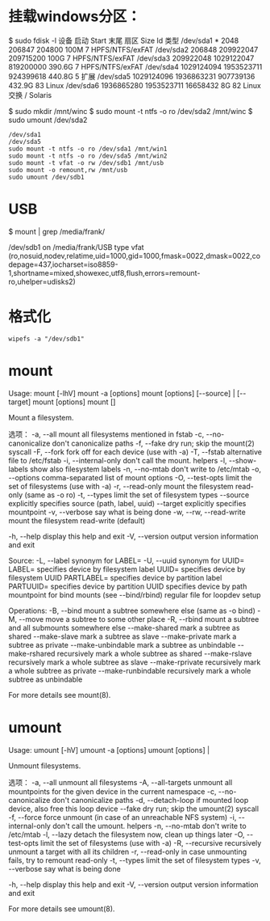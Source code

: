# 挂载windows分区：

$ sudo fdisk -l
	设备       启动      Start     末尾    扇区   Size Id 类型
/dev/sda1  *          2048     206847    204800   100M  7 HPFS/NTFS/exFAT
/dev/sda2           206848  209922047 209715200   100G  7 HPFS/NTFS/exFAT
/dev/sda3        209922048 1029122047 819200000 390.6G  7 HPFS/NTFS/exFAT
/dev/sda4       1029124094 1953523711 924399618 440.8G  5 扩展
/dev/sda5       1029124096 1936863231 907739136 432.9G 83 Linux
/dev/sda6       1936865280 1953523711  16658432     8G 82 Linux 交换 / Solaris

$ sudo mkdir /mnt/winc
$ sudo mount -t ntfs -o ro /dev/sda2 /mnt/winc
$ sudo umount /dev/sda2

	/dev/sda1
	/dev/sda5
	sudo mount -t ntfs -o ro /dev/sda1 /mnt/win1
	sudo mount -t ntfs -o ro /dev/sda5 /mnt/win2
	sudo mount -t vfat -o rw /dev/sdb1 /mnt/usb
	sudo mount -o remount,rw /mnt/usb
	sudo umount /dev/sdb1
	
# USB
$ mount | grep /media/frank/

/dev/sdb1 on /media/frank/USB type vfat (ro,nosuid,nodev,relatime,uid=1000,gid=1000,fmask=0022,dmask=0022,codepage=437,iocharset=iso8859-1,shortname=mixed,showexec,utf8,flush,errors=remount-ro,uhelper=udisks2)


# 格式化
	wipefs -a "/dev/sdb1"


# mount

Usage:
 mount [-lhV]
 mount -a [options]
 mount [options] [--source] <source> | [--target] <directory>
 mount [options] <source> <directory>
 mount <operation> <mountpoint> [<target>]

Mount a filesystem.

选项：
 -a, --all               mount all filesystems mentioned in fstab
 -c, --no-canonicalize   don't canonicalize paths
 -f, --fake              dry run; skip the mount(2) syscall
 -F, --fork              fork off for each device (use with -a)
 -T, --fstab <path>      alternative file to /etc/fstab
 -i, --internal-only     don't call the mount.<type> helpers
 -l, --show-labels       show also filesystem labels
 -n, --no-mtab           don't write to /etc/mtab
 -o, --options <list>    comma-separated list of mount options
 -O, --test-opts <list>  limit the set of filesystems (use with -a)
 -r, --read-only         mount the filesystem read-only (same as -o ro)
 -t, --types <list>      limit the set of filesystem types
     --source <src>      explicitly specifies source (path, label, uuid)
     --target <target>   explicitly specifies mountpoint
 -v, --verbose           say what is being done
 -w, --rw, --read-write  mount the filesystem read-write (default)

 -h, --help     display this help and exit
 -V, --version  output version information and exit

Source:
 -L, --label <label>     synonym for LABEL=<label>
 -U, --uuid <uuid>       synonym for UUID=<uuid>
 LABEL=<label>           specifies device by filesystem label
 UUID=<uuid>             specifies device by filesystem UUID
 PARTLABEL=<label>       specifies device by partition label
 PARTUUID=<uuid>         specifies device by partition UUID
 <device>                specifies device by path
 <directory>             mountpoint for bind mounts (see --bind/rbind)
 <file>                  regular file for loopdev setup

Operations:
 -B, --bind              mount a subtree somewhere else (same as -o bind)
 -M, --move              move a subtree to some other place
 -R, --rbind             mount a subtree and all submounts somewhere else
 --make-shared           mark a subtree as shared
 --make-slave            mark a subtree as slave
 --make-private          mark a subtree as private
 --make-unbindable       mark a subtree as unbindable
 --make-rshared          recursively mark a whole subtree as shared
 --make-rslave           recursively mark a whole subtree as slave
 --make-rprivate         recursively mark a whole subtree as private
 --make-runbindable      recursively mark a whole subtree as unbindable

For more details see mount(8).



# umount

Usage:
 umount [-hV]
 umount -a [options]
 umount [options] <source> | <directory>

Unmount filesystems.

选项：
 -a, --all               unmount all filesystems
 -A, --all-targets       unmount all mountpoints for the given device in the
                           current namespace
 -c, --no-canonicalize   don't canonicalize paths
 -d, --detach-loop       if mounted loop device, also free this loop device
     --fake              dry run; skip the umount(2) syscall
 -f, --force             force unmount (in case of an unreachable NFS system)
 -i, --internal-only     don't call the umount.<type> helpers
 -n, --no-mtab           don't write to /etc/mtab
 -l, --lazy              detach the filesystem now, clean up things later
 -O, --test-opts <list>  limit the set of filesystems (use with -a)
 -R, --recursive         recursively unmount a target with all its children
 -r, --read-only         in case unmounting fails, try to remount read-only
 -t, --types <list>      limit the set of filesystem types
 -v, --verbose           say what is being done

 -h, --help     display this help and exit
 -V, --version  output version information and exit

For more details see umount(8).


